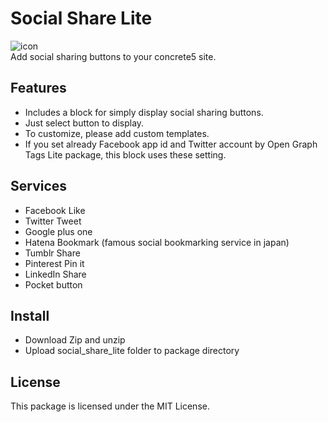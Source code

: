 # Social Share Lite

![icon](https://raw.github.com/hissy/c5_social_share_lite/master/social_share_lite/icon.png)  
Add social sharing buttons to your concrete5 site.

## Features

* Includes a block for simply display social sharing buttons.
* Just select button to display.
* To customize, please add custom templates.
* If you set already Facebook app id and Twitter account by Open Graph Tags Lite package, this block uses these setting.

## Services

* Facebook Like
* Twitter Tweet
* Google plus one
* Hatena Bookmark (famous social bookmarking service in japan)
* Tumblr Share
* Pinterest Pin it
* LinkedIn Share
* Pocket button

## Install

* Download Zip and unzip
* Upload social_share_lite folder to package directory

## License

This package is licensed under the MIT License.
